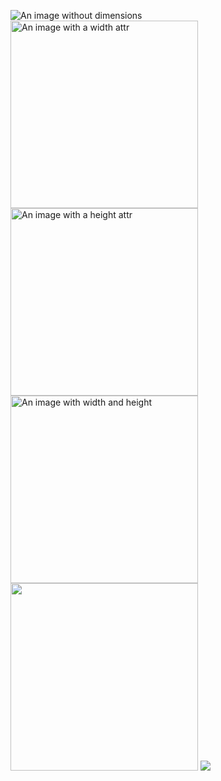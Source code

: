 ![An image without dimensions](image_without_dimensions.jpg) <img
src='image_with_width.jpg' width='300' alt='An image with a width attr' />
<img src='image_with_width.jpg' height='300' alt='An image with a height attr'
/> <img src='image_with_width_and_height.jpg' width='300' height='300' alt='An
image with width and height' /> <img src='image_with_width_and_height.jpg'
width='300' height='300' /> ![](image_with_width_and_height.jpg)
